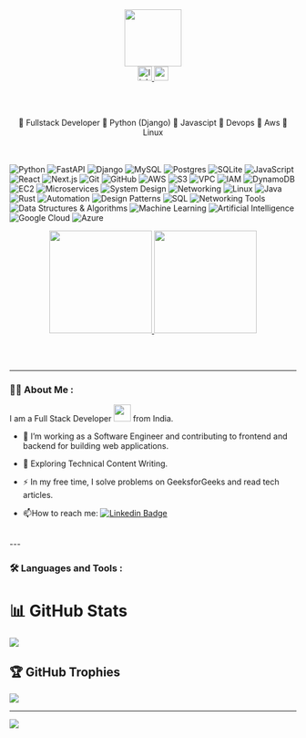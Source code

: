 
<div id="header" align="center">
  <img src="https://media.giphy.com/media/v1.Y2lkPTc5MGI3NjExZ3R1M3BranIwY2xuNnRzbWk1cDh2ZGJxaWh4aG5lcXhsYWhxenA2MyZlcD12MV9pbnRlcm5hbF9naWZfYnlfaWQmY3Q9cw/M9gbBd9nbDrOTu1Mqx/giphy.gif" width="100"/>
</div>


<div align="center">
  <a href="https://www.linkedin.com/in/vidyansh-tripathi-2359822a4/" target="_blank">
    <img src="https://img.shields.io/static/v1?message=LinkedIn&logo=linkedin&label=&color=0077B5&logoColor=white&labelColor=&style=for-the-badge" height="25" alt="linkedin logo"  />
  </a>
  <a href="vidyansht@gamil.com" target="_blank">
    <img src="https://img.shields.io/static/v1?message=Gmail&logo=gmail&label=&color=D14836&logoColor=white&labelColor=&style=for-the-badge" height="25" alt="gmail logo"  />
  </a>

</div>

<br><br>

<div align="center">
🏮 Fullstack Developer
🏮 Python (Django)
🏮 Javascipt
🏮 Devops
🏮 Aws 
🏮 Linux
</div>
<br> <br>

![Python](https://img.shields.io/badge/Python-%233572A0.svg?style=for-the-badge&logo=python&logoColor=white) 
![FastAPI](https://img.shields.io/badge/FastAPI-%23F3F4F6.svg?style=for-the-badge&logo=fastapi&logoColor=black) 
![Django](https://img.shields.io/badge/Django-%23092E20.svg?style=for-the-badge&logo=django&logoColor=white) 
![MySQL](https://img.shields.io/badge/MySQL-%2300f.svg?style=for-the-badge&logo=mysql&logoColor=white) 
![Postgres](https://img.shields.io/badge/Postgres-%23316192.svg?style=for-the-badge&logo=postgresql&logoColor=white) 
![SQLite](https://img.shields.io/badge/SQLite-%2307405e.svg?style=for-the-badge&logo=sqlite&logoColor=white) 
![JavaScript](https://img.shields.io/badge/JavaScript-%23323330.svg?style=for-the-badge&logo=javascript&logoColor=%23F7DF1E) 
![React](https://img.shields.io/badge/React-%2361DAFB.svg?style=for-the-badge&logo=react&logoColor=black) 
![Next.js](https://img.shields.io/badge/Next.js-black?style=for-the-badge&logo=next.js&logoColor=white) 
![Git](https://img.shields.io/badge/Git-%23F05032.svg?style=for-the-badge&logo=git&logoColor=white) 
![GitHub](https://img.shields.io/badge/GitHub-%23121011.svg?style=for-the-badge&logo=github&logoColor=white) 
![AWS](https://img.shields.io/badge/AWS-%23FF9900.svg?style=for-the-badge&logo=amazon-aws&logoColor=white) 
![S3](https://img.shields.io/badge/Amazon%20S3-%234285F4.svg?style=for-the-badge&logo=amazon-s3&logoColor=white) 
![VPC](https://img.shields.io/badge/AWS%20VPC-%234285F4.svg?style=for-the-badge&logo=amazon-aws&logoColor=white)
![IAM](https://img.shields.io/badge/AWS%20IAM-%234285F4.svg?style=for-the-badge&logo=amazon-aws&logoColor=white) 
![DynamoDB](https://img.shields.io/badge/Amazon%20DynamoDB-4053D6?style=for-the-badge&logo=Amazon%20DynamoDB&logoColor=white)
![EC2](https://img.shields.io/badge/Amazon%20EC2-%234285F4.svg?style=for-the-badge&logo=amazon-ec2&logoColor=white) 
![Microservices](https://img.shields.io/badge/Microservices-%236DB33F.svg?style=for-the-badge) 
![System Design](https://img.shields.io/badge/System%20Design-%236DB33F.svg?style=for-the-badge) 
![Networking](https://img.shields.io/badge/Networking-%236DB33F.svg?style=for-the-badge) 
![Linux](https://img.shields.io/badge/Linux-FCC624?style=for-the-badge&logo=linux&logoColor=black) 
![Java](https://img.shields.io/badge/Java-%23E34F26.svg?style=for-the-badge&logo=openjdk&logoColor=white) 
![Rust](https://img.shields.io/badge/Rust-%23403B2A.svg?style=for-the-badge&logo=rust&logoColor=%23FFFFFF) 
![Automation](https://img.shields.io/badge/Automation-%2300BFFF.svg?style=for-the-badge) 
![Design Patterns](https://img.shields.io/badge/Design%20Patterns-%23FF9900.svg?style=for-the-badge) 
![SQL](https://img.shields.io/badge/SQL-%234F5B93.svg?style=for-the-badge&logo=postgresql&logoColor=white) 
![Networking Tools](https://img.shields.io/badge/Networking%20Tools-%239B59C1.svg?style=for-the-badge) 
![Data Structures & Algorithms](https://img.shields.io/badge/DSA-%23F39C12.svg?style=for-the-badge) 
![Machine Learning](https://img.shields.io/badge/Machine%20Learning-%233F51B5.svg?style=for-the-badge) 
![Artificial Intelligence](https://img.shields.io/badge/Artificial%20Intelligence-%2300C853.svg?style=for-the-badge) 
![Google Cloud](https://img.shields.io/badge/Google%20Cloud-%234285F4.svg?style=for-the-badge&logo=google-cloud&logoColor=white) 
![Azure](https://img.shields.io/badge/Azure-%230072C6.svg?style=for-the-badge&logo=azure-devops&logoColor=white)


<p align="center">
<a href="https://github.com/vidyansh07">
  <img height="180em" src="https://github-readme-stats-eight-theta.vercel.app/api?username=vidyansh07&show_icons=true&theme=radical&include_all_commits=true&count_private=true"/>
  <img height="180em" src="https://github-readme-stats-eight-theta.vercel.app/api/top-langs/?username=vidyansh07&layout=compact&langs_count=8&theme=radical&hide=cmake"/>
</a>
</p>
<br><br>

---

### :technologist: About Me :

I am a Full Stack Developer <img src="https://media.giphy.com/media/WUlplcMpOCEmTGBtBW/giphy.gif" width="30"> from India.
- :telescope: I’m working as a Software Engineer and contributing to frontend and backend for building web applications.

- :seedling: Exploring Technical Content Writing.

- :zap: In my free time, I solve problems on GeeksforGeeks and read tech articles.

- :mailbox:How to reach me: [![Linkedin Badge](https://img.shields.io/badge/-kakbar-blue?style=flat&logo=Linkedin&logoColor=white)](your-linkedin-url)


<br>
---

### :hammer_and_wrench: Languages and Tools :


  # 📊 GitHub Stats

![](https://github-readme-streak-stats.herokuapp.com/?user=vidyansh07&theme=dark&hide_border=false)<br/>

## 🏆 GitHub Trophies

![](https://github-profile-trophy.vercel.app/?username=vidyansh07&theme=onedark&no-frame=false&no-bg=true&margin-w=4)

---

[![](https://visitcount.itsvg.in/api?id=vidyansh07&icon=1&color=2)](https://visitcount.itsvg.in)
